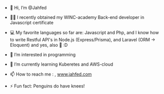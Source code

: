 - 👋 Hi, I’m @Jahfed
- 👨‍🎓 I recently obtained my WINC-academy Back-end developer in Javascript certificate
- 💻 My favorite languages so far are: Javascript and Php, and I know how to write Restful API's in Node.js (Express/Prisma), and Laravel (ORM -> Eloquent) and yes, also 🐍 :D
- 👀 I’m interested in programming
- 🌱 I’m currently learning Kuberetes and AWS-cloud
- 📫 How to reach me : , www.jahfed.com

- ⚡ Fun fact: Penguins do have knees!

<!---
Jahfed/Jahfed is a ✨ special ✨ repository because its `README.md` (this file) appears on your GitHub profile.
You can click the Preview link to take a look at your changes.
--->
